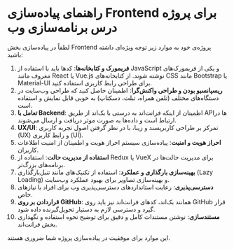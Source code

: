 # راهنمای پیاده‌سازی Frontend برای پروژه درس برنامه‌سازی وب

لطفاً در پیاده‌سازی بخش Frontend پروژه‌ی خود به موارد زیر توجه ویژه‌ای داشته باشید:

1. **فریمورک و کتابخانه‌ها**: کدها باید با استفاده از JavaScript و یکی از فریمورک‌های معروف مانند React یا Vue.js نوشته شوند. از کتابخانه‌های CSS مانند Bootstrap یا Material-UI برای طراحی رابط کاربری استفاده کنید.
2. **ریسپانسیو بودن و طراحی واکنش‌گرا**: اطمینان حاصل کنید که طراحی وب‌سایت در دستگاه‌های مختلف (تلفن همراه، تبلت، دسکتاپ) به خوبی قابل نمایش و استفاده است.
3. **تعامل با Backend**: اطمینان از اینکه فرانت‌اند به درستی با بک‌اند از طریق API‌ها در ارتباط است و داده‌ها به صورت موثر دریافت و ارسال می‌شوند.
4. **UX/UI**: تمرکز بر طراحی کاربرپسند و زیبا، با در نظر گرفتن اصول تجربه کاربری (UX) و رابط کاربری (UI).
5. **احراز هویت و امنیت**: پیاده‌سازی سیستم احراز هویت و اطمینان از امنیت اطلاعات کاربران.
6. **استفاده از مدیریت حالت**: استفاده از Redux یا VueX برای مدیریت حالت‌ها در برنامه‌های بزرگ‌تر.
7. **بهینه‌سازی بارگذاری و عملکرد**: استفاده از تکنیک‌های مانند تنبل‌بارگذاری (Lazy Loading) و بهینه‌سازی تصاویر برای بهبود عملکرد وب‌سایت.
8. **دسترسی‌پذیری**: رعایت استانداردهای دسترسی‌پذیری وب برای افراد با نیازهای خاص.
9. **قراردادن بر روی GitHub**: همانند بک‌اند، کدهای فرانت‌اند نیز باید روی GitHub قرار گیرد و دسترسی لازم به دستیار تحویل‌گیرنده داده شود.
10. **مستندسازی**: نوشتن مستندات کامل و دقیق برای توضیح نحوه استفاده و نگهداری بخش فرانت‌اند.

این موارد برای موفقیت در پیاده‌سازی پروژه شما ضروری هستند.
